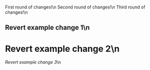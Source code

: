 First round of changes!\n
Second round of changes!\n
Third round of changes!\n
## Revert example change 1\n
# Revert example change 2\n
*Revert example change 3*\n
